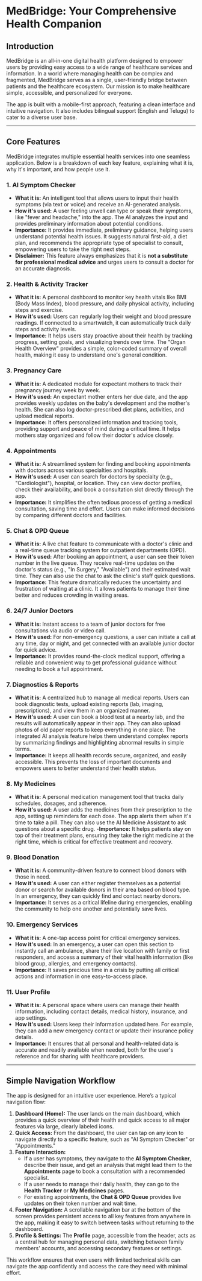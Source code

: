 # MedBridge: Your Comprehensive Health Companion

## Introduction

MedBridge is an all-in-one digital health platform designed to empower users by providing easy access to a wide range of healthcare services and information. In a world where managing health can be complex and fragmented, MedBridge serves as a single, user-friendly bridge between patients and the healthcare ecosystem. Our mission is to make healthcare simple, accessible, and personalized for everyone.

The app is built with a mobile-first approach, featuring a clean interface and intuitive navigation. It also includes bilingual support (English and Telugu) to cater to a diverse user base.

---

## Core Features

MedBridge integrates multiple essential health services into one seamless application. Below is a breakdown of each key feature, explaining what it is, why it's important, and how people use it.

### 1. AI Symptom Checker
- **What it is:** An intelligent tool that allows users to input their health symptoms (via text or voice) and receive an AI-generated analysis.
- **How it's used:** A user feeling unwell can type or speak their symptoms, like "fever and headache," into the app. The AI analyzes the input and provides preliminary information about potential conditions.
- **Importance:** It provides immediate, preliminary guidance, helping users understand potential health issues. It suggests natural first-aid, a diet plan, and recommends the appropriate type of specialist to consult, empowering users to take the right next steps.
- **Disclaimer:** This feature always emphasizes that it is **not a substitute for professional medical advice** and urges users to consult a doctor for an accurate diagnosis.

### 2. Health & Activity Tracker
- **What it is:** A personal dashboard to monitor key health vitals like BMI (Body Mass Index), blood pressure, and daily physical activity, including steps and exercise.
- **How it's used:** Users can regularly log their weight and blood pressure readings. If connected to a smartwatch, it can automatically track daily steps and activity levels.
- **Importance:** It helps users stay proactive about their health by tracking progress, setting goals, and visualizing trends over time. The "Organ Health Overview" provides a simple, color-coded summary of overall health, making it easy to understand one's general condition.

### 3. Pregnancy Care
- **What it is:** A dedicated module for expectant mothers to track their pregnancy journey week by week.
- **How it's used:** An expectant mother enters her due date, and the app provides weekly updates on the baby's development and the mother's health. She can also log doctor-prescribed diet plans, activities, and upload medical reports.
- **Importance:** It offers personalized information and tracking tools, providing support and peace of mind during a critical time. It helps mothers stay organized and follow their doctor's advice closely.

### 4. Appointments
- **What it is:** A streamlined system for finding and booking appointments with doctors across various specialties and hospitals.
- **How it's used:** A user can search for doctors by specialty (e.g., "Cardiologist"), hospital, or location. They can view doctor profiles, check their availability, and book a consultation slot directly through the app.
- **Importance:** It simplifies the often tedious process of getting a medical consultation, saving time and effort. Users can make informed decisions by comparing different doctors and facilities.

### 5. Chat & OPD Queue
- **What it is:** A live chat feature to communicate with a doctor's clinic and a real-time queue tracking system for outpatient departments (OPD).
- **How it's used:** After booking an appointment, a user can see their token number in the live queue. They receive real-time updates on the doctor's status (e.g., "In Surgery," "Available") and their estimated wait time. They can also use the chat to ask the clinic's staff quick questions.
- **Importance:** This feature dramatically reduces the uncertainty and frustration of waiting at a clinic. It allows patients to manage their time better and reduces crowding in waiting areas.

### 6. 24/7 Junior Doctors
- **What it is:** Instant access to a team of junior doctors for free consultations via audio or video call.
- **How it's used:** For non-emergency questions, a user can initiate a call at any time, day or night, and get connected with an available junior doctor for quick advice.
- **Importance:** It provides round-the-clock medical support, offering a reliable and convenient way to get professional guidance without needing to book a full appointment.

### 7. Diagnostics & Reports
- **What it is:** A centralized hub to manage all medical reports. Users can book diagnostic tests, upload existing reports (lab, imaging, prescriptions), and view them in an organized manner.
- **How it's used:** A user can book a blood test at a nearby lab, and the results will automatically appear in their app. They can also upload photos of old paper reports to keep everything in one place. The integrated AI analysis feature helps them understand complex reports by summarizing findings and highlighting abnormal results in simple terms.
- **Importance:** It keeps all health records secure, organized, and easily accessible. This prevents the loss of important documents and empowers users to better understand their health status.

### 8. My Medicines
- **What it is:** A personal medication management tool that tracks daily schedules, dosages, and adherence.
- **How it's used:** A user adds the medicines from their prescription to the app, setting up reminders for each dose. The app alerts them when it's time to take a pill. They can also use the AI Medicine Assistant to ask questions about a specific drug.
-**Importance:** It helps patients stay on top of their treatment plans, ensuring they take the right medicine at the right time, which is critical for effective treatment and recovery.

### 9. Blood Donation
- **What it is:** A community-driven feature to connect blood donors with those in need.
- **How it's used:** A user can either register themselves as a potential donor or search for available donors in their area based on blood type. In an emergency, they can quickly find and contact nearby donors.
- **Importance:** It serves as a critical lifeline during emergencies, enabling the community to help one another and potentially save lives.

### 10. Emergency Services
- **What it is:** A one-tap access point for critical emergency services.
- **How it's used:** In an emergency, a user can open this section to instantly call an ambulance, share their live location with family or first responders, and access a summary of their vital health information (like blood group, allergies, and emergency contacts).
- **Importance:** It saves precious time in a crisis by putting all critical actions and information in one easy-to-access place.

### 11. User Profile
- **What it is:** A personal space where users can manage their health information, including contact details, medical history, insurance, and app settings.
- **How it's used:** Users keep their information updated here. For example, they can add a new emergency contact or update their insurance policy details.
- **Importance:** It ensures that all personal and health-related data is accurate and readily available when needed, both for the user's reference and for sharing with healthcare providers.

---

## Simple Navigation Workflow

The app is designed for an intuitive user experience. Here’s a typical navigation flow:

1.  **Dashboard (Home):** The user lands on the main dashboard, which provides a quick overview of their health and quick access to all major features via large, clearly labeled icons.
2.  **Quick Access:** From the dashboard, the user can tap on any icon to navigate directly to a specific feature, such as "AI Symptom Checker" or "Appointments."
3.  **Feature Interaction:**
    *   If a user has symptoms, they navigate to the **AI Symptom Checker**, describe their issue, and get an analysis that might lead them to the **Appointments** page to book a consultation with a recommended specialist.
    *   If a user needs to manage their daily health, they can go to the **Health Tracker** or **My Medicines** pages.
    *   For existing appointments, the **Chat & OPD Queue** provides live updates on their token number and wait time.
4.  **Footer Navigation:** A scrollable navigation bar at the bottom of the screen provides persistent access to all key features from anywhere in the app, making it easy to switch between tasks without returning to the dashboard.
5.  **Profile & Settings:** The **Profile** page, accessible from the header, acts as a central hub for managing personal data, switching between family members' accounts, and accessing secondary features or settings.

This workflow ensures that even users with limited technical skills can navigate the app confidently and access the care they need with minimal effort.